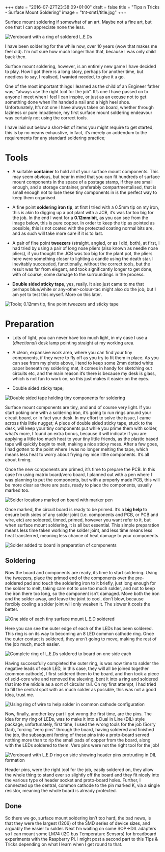 +++
date = "2016-07-27T23:38:09+01:00"
draft = false
title = "Tips n Tricks - Surface Mount Soldering"
image = "tnt-smt1/title.jpg"
+++

Surface mount soldering if somewhat of an art. Maybe not a fine art, but one that I can appreciate none the less.

![Veroboard with a ring of soldered L.E.Ds](/images/tnt-smt1/smt01.jpg)

I have been soldering for the while now, over 10 years (wow that makes me feel old). I’m not sure how much longer than that, because I was only child back then.

Surface mount soldering, however, is an entirely new game I have decided to play. How I got there is a long story, perhaps for another time, but needless to say, I realised, I <del>wanted</del> needed, to give it a go.

One of the most important things I learned as the child of an Engineer father was; “always use the right tool for the job”. It’s one I have passed on to anyone I meet when I feel I can inspire, or just as an excuse not to get something done when I’m handed a nail and a high heel shoe. Unfortunately, It’s not one I have always taken on board, whether through laziness or pure impatience, my first surface mount soldering endeavour was certainly not using the correct tools.

I have laid out below a short-list of items you might require to get started, this is by no means exhaustive, in fact, it’s merely an addendum to the requirements for any standard soldering practice;

# Tools

* A suitable **container** to hold all of your surface mount components. This may seem obvious, but bear in mind that you can fit hundreds of surface mount components in the space of a postage stamp, if they are small enough, and a storage container, preferably compartmentalised, that is small enough not to lose these tiny components in is the perfect way to keep them organised.

* A fine point **soldering iron tip**, at first I tried with a 0.5mm tip on my iron, this is akin to digging up a pot plant with a JCB, it’s was far too big for the job. In the end I went for a **0.12mm bit**, as you can see from the image below, this is pure copper. In order to keep the tip as pointed as possible, this is not coated with the protected coating normal bits are, and as such will take more care if it is to last.

* A pair of fine point **tweezers** (straight, angled, or as I did, both), at first, I had tried by using a pair of long nose pliers (also known as needle nose pliers), if you thought the JCB was too big for the plant pot, the pliers here were something closer to lighting a candle using the death star. I inevitably succeeded, functionally, without the correct tools, but the result was far from elegant, and took significantly longer to get done, with of course, some damage to the surroundings in the process.

* **Double sided sticky tape**, yes, really. It also just came to me that perhaps blue/white or any-other-colour-tac might also do the job, but I am yet to test this myself. More on this later.

![Tools; 0.12mm tip, fine point tweezers and sticky tape](/images/tnt-smt1/smt02.jpg)

# Preparation

* Lots of light, you can never have too much light, in my case I use a (*directional*) desk lamp pointing straight at my working area.

* A clean, expansive work area, where you can find your tiny components, if they were to fly off as you try to fit them in place. As you can see from my photo above, I tend to keep some 2mm dotted white paper beneath my soldering mat, it comes in handy for sketching out circuits etc, and the main reason it’s there is because my desk is glass, which is not fun to work on, so this just makes it easier on the eyes.

* Double sided sticky tape;

![Double sided tape holding tiny components for soldering](/images/tnt-smt1/smt03.jpg)

Surface mount components are tiny, and and of course very light. If you start poking one with a soldering iron, it’s going to run rings around your circuit board, or in fact your desk. In my effort to solve the issue, I came across this little nugget; A piece of double sided sticky tape, stuck to the desk, will keep your tiny components put while you prime them with solder, what’s more, I found an extra bonus, because it will indicate if you are applying a little too much heat to your tiny little friends, as the plastic based tape will quickly begin to melt, making a nice sticky mess. After a few goes, I had gotten to the point where I was no longer melting the tape, which means less heat to worry about frying my nice little components. It’s all about timing.

Once the new components are primed, it’s time to prepare the PCB. In this case I’m using matrix board/vero board, I planned out with a pen where I was planning to put the components, but with a properly made PCB, this will be more clear as there are pads, ready to place the components, usually marked too.

![Solder locations marked on board with marker pen](/images/tnt-smt1/smt04.jpg)

Once marked, the circuit board is ready to be primed. It’s a **big help** to ensure both sides of any solder joint (i.e. components and PCB, or PCB and wire, etc) are soldered, tinned, primed, however you want refer to it, but when surface mount soldering, it is all but essential. This simple preparation means less time taken working the solder joint, and less time means less heat transferred, meaning less chance of heat damage to your components.

![Solder added to board in preparation of components](/images/tnt-smt1/smt05.jpg)

## Soldering

Now the board and components are ready, its time to start soldering. Using the tweezers, place the primed end of the components over the pre-soldered pad and touch the soldering iron to it briefly, just long enough for the solder to melt, taking care not to use too much solder, and not to keep the iron there too long, so the component isn’t damaged. Move both the iron and the solder away, and leave the joint to cool, don’t blow, because forcibly cooling a solder joint will only weaken it. The slower it cools the better.

![One side of each tiny surface mount L.E.D soldered](/images/tnt-smt1/smt06.jpg)

Here you can see the outer edge of each of the LEDs has been soldered. This ring is on its way to becoming an 8 LED common cathode ring. Once the outer contact is soldered, they aren’t going to move, making the rest of the job much, much easier.


![Complete ring of L.E.Ds soldered to board on one side each](/images/tnt-smt1/smt07.jpg)

Having successfully completed the outer ring, is was now time to solder the negative leads of each LED, in this case, they will all be joined together (common cathode), I first soldered them to the board, and then took a piece of sold-core wire and removed the sleeving, bent it into a ring and soldered that into the middle as a sort of circular rail. On my first attempt, I had tried to fill the central spot with as much solder as possible, this was not a good idea, trust me.

![Using ring of wire to help solder in common cathode configuration](/images/tnt-smt1/smt08.jpg)

Now, finally, another key part I got wrong the first time, are the pins. The idea for my ring of LEDs, was to make it into a Dual in Line (DIL) style package, unfortunately, first time, I used the wrong tools for the job (Sorry Dad), forcing “vero pins” through the board, having soldered and finished the job, the subsequent forcing of these pins into a proto-board served nothing more than to rip the small pads of copper from the board, along with the LEDs soldered to them. Vero pins were not the right tool for the job!

![Veroboard with L.E.D ring on side showing header pins protruding in DIL formation](/images/tnt-smt1/smt09.jpg)

Header pins, were the right tool for the job, easily soldered on, they allow the whole thing to stand ever so slightly off the board and they fit nicely into the various type of header socket and proto-board holes. Further, I connected up the central, common cathode to the pin marked K, via a single resistor, meaning the whole board is already protected.

## Done

So there we go, surface mount soldering isn’t too hard, the bad news, is that they were the largest (1206) of the SMD series of device sizes, and arguably the easier to solder. Next I’m waiting on some SOP->DIL adapters so I can mount some LM74 (I2C bus Temperature Sensors) for breadboard experiments with the Raspberry Pi. I might post a second part to this Tips & Tricks depending on what I learn when I get round to that.
